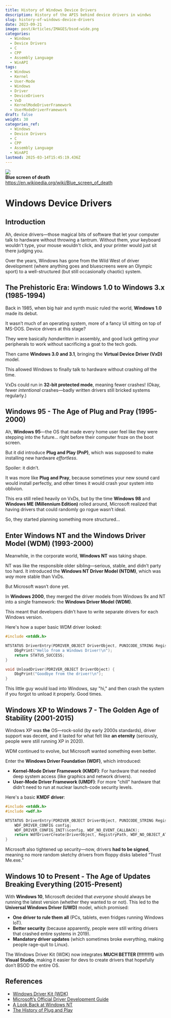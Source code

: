 ```yaml
---
title: History of Windows Device Drivers
description: History of the APIS behind device drivers in windws
slug: history-of-windows-device-drivers
date: 2023-09-21
image: post/Articles/IMAGES/bsod-wide.png
categories:
  - Windows
  - Device Drivers
  - C
  - CPP
  - Assembly Language
  - WinAPI
tags:
  - Windows
  - Kernel
  - User-Mode
  - Windows
  - Driver
  - DeviceDrivers
  - VxD
  - KernelModeDriverFramework
  - UserModeDriverFramework
draft: false
weight: 30
categories_ref:
  - Windows
  - Device Drivers
  - C
  - CPP
  - Assembly Language
  - WinAPI
lastmod: 2025-03-14T15:45:19.436Z
---
```

![](/post/Articles/_New2/Pasted%20image%2020250205091148.png)\
**Blue screen of death**\
<https://en.wikipedia.org/wiki/Blue_screen_of_death>

# Windows Device Drivers

## Introduction

Ah, device drivers—those magical bits of software that let your computer talk to hardware without throwing a tantrum. Without them, your keyboard wouldn't type, your mouse wouldn't click, and your printer would just sit there judging you.

Over the years, Windows has gone from the Wild West of driver development (where anything goes and bluescreens were an Olympic sport) to a well-structured (but still occasionally chaotic) system.

<!-- 
So, let’s take a ride through history, from the early days of Windows 1.0, when dinosaurs roamed the Earth (or at least floppy disks did), to the present-day Windows 11 era, where drivers are safer, but still have a habit of randomly breaking on update day.
-->

## The Prehistoric Era: Windows 1.0 to Windows 3.x (1985-1994)

Back in 1985, when big hair and synth music ruled the world, **Windows 1.0** made its debut.

It wasn’t much of an operating system, more of a fancy UI sitting on top of MS-DOS. Device drivers at this stage?

They were basically *handwritten* in assembly, and good luck getting your peripherals to work without sacrificing a goat to the tech gods.

Then came **Windows 3.0 and 3.1**, bringing the **Virtual Device Driver (VxD)** model.

This allowed Windows to finally talk to hardware without crashing *all* the time.

VxDs could run in **32-bit protected mode**, meaning fewer crashes! (Okay, fewer *intentional* crashes—badly written drivers still bricked systems regularly.)

## Windows 95 - The Age of Plug and Pray (1995-2000)

Ah, **Windows 95**—the OS that made every home user feel like they were stepping into the future... right before their computer froze on the boot screen.

But it did introduce **Plug and Play (PnP)**, which was supposed to make installing new hardware *effortless*.

Spoiler: it didn’t.

It was more like **Plug and Pray**, because sometimes your new sound card would install perfectly, and other times it would crash your system into oblivion.

This era still relied heavily on VxDs, but by the time **Windows 98** and **Windows ME (Millennium Edition)** rolled around, Microsoft realized that having drivers that could randomly go rogue wasn’t ideal.

So, they started planning something more structured...

## Enter Windows NT and the Windows Driver Model (WDM) (1993-2000)

Meanwhile, in the corporate world, **Windows NT** was taking shape.

NT was like the responsible older sibling—serious, stable, and didn’t party too hard. It introduced the **Windows NT Driver Model (NTDM)**, which was *way* more stable than VxDs.

But Microsoft wasn’t done yet.

In **Windows 2000**, they merged the driver models from Windows 9x and NT into a single framework: the **Windows Driver Model (WDM)**.

This meant that developers didn’t have to write separate drivers for each Windows version.

<!--
Hooray for progress! 🎉
-->

Here's how a super basic WDM driver looked:

```c
#include <ntddk.h>

NTSTATUS DriverEntry(PDRIVER_OBJECT DriverObject, PUNICODE_STRING RegistryPath) {
    DbgPrint("Hello from a Windows Driver!\n");
    return STATUS_SUCCESS;
}

void UnloadDriver(PDRIVER_OBJECT DriverObject) {
    DbgPrint("Goodbye from the driver!\n");
}
```

This little guy would load into Windows, say "hi," and then crash the system if you forgot to unload it properly. Good times.

## Windows XP to Windows 7 - The Golden Age of Stability (2001-2015)

Windows XP was **the** OS—rock-solid (by early 2000s standards), driver support was decent, and it lasted for what felt like **an eternity** (seriously, people were still running XP in 2020).

WDM continued to evolve, but Microsoft wanted something even better.

Enter the **Windows Driver Foundation (WDF)**, which introduced:

* **Kernel-Mode Driver Framework (KMDF)**: For hardware that needed deep system access (like graphics and network drivers).
* **User-Mode Driver Framework (UMDF)**: For more "chill" hardware that didn’t need to run at nuclear launch-code security levels.

Here's a basic **KMDF driver**:

```c
#include <ntddk.h>
#include <wdf.h>

NTSTATUS DriverEntry(PDRIVER_OBJECT DriverObject, PUNICODE_STRING RegistryPath) {
    WDF_DRIVER_CONFIG config;
    WDF_DRIVER_CONFIG_INIT(&config, WDF_NO_EVENT_CALLBACK);
    return WdfDriverCreate(DriverObject, RegistryPath, WDF_NO_OBJECT_ATTRIBUTES, &config, WDF_NO_HANDLE);
}
```

Microsoft also tightened up security—now, drivers **had to be signed**, meaning no more random sketchy drivers from floppy disks labeled “Trust Me.exe.”

## Windows 10 to Present - The Age of Updates Breaking Everything (2015-Present)

With **Windows 10**, Microsoft decided that *everyone* should always be running the latest version (whether they wanted to or not). This led to the **Universal Windows Driver (UWD)** model, which promised:

* **One driver to rule them all** (PCs, tablets, even fridges running Windows IoT).
* **Better security** (because apparently, people were still writing drivers that crashed entire systems in 2019).
* **Mandatory driver updates** (which sometimes broke everything, making people rage-quit to Linux).

The Windows Driver Kit (WDK) now integrates **MUCH BETTER (!!!!!!!!!)** with **Visual Studio**, making it easier for devs to create drivers that hopefully don’t BSOD the entire OS.

<!-- 
## Conclusion

The evolution of Windows device drivers is a tale of trial, error, and occasional catastrophe. We've come a long way from the days of hand-coded assembly drivers and plug-and-pray nightmares. Nowadays, drivers are **safer, more stable, and more standardized** (even if Windows updates still break them from time to time).

If there’s one lesson here, it’s this: **Never, ever update a working driver unless you absolutely have to.**

-->

## References

* [Windows Driver Kit (WDK)](https://learn.microsoft.com/en-us/windows-hardware/drivers/)
* [Microsoft’s Official Driver Development Guide](https://learn.microsoft.com/en-us/windows-hardware/drivers/gettingstarted/)
* [A Look Back at Windows NT](https://en.wikipedia.org/wiki/Windows_NT)
* [The History of Plug and Play](https://en.wikipedia.org/wiki/Plug_and_play)

